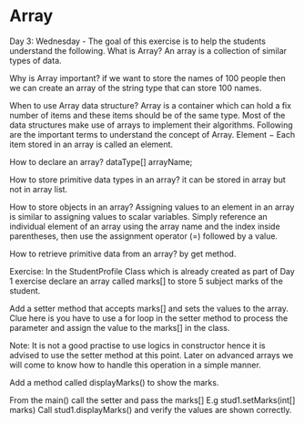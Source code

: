 # Array
Day 3: Wednesday - The goal of this exercise is to help the students understand the following.
What is Array?
An array is a collection of similar types of data.

Why is Array important?
if we want to store the names of 100 people then we can create an array of the string type that can store 100 names.

When to use Array data structure?
Array is a container which can hold a fix number of items and these items should be of the same type. Most of the data structures make use of arrays to implement their algorithms. Following are the important terms to understand the concept of Array. Element − Each item stored in an array is called an element.


How to declare an array?
dataType[] arrayName;

How to store primitive data types in an array?
it can be stored in array but not in array list.


How to store objects in an array?
Assigning values to an element in an array is similar to assigning values to scalar variables. Simply reference an individual element of an array using the array name and the index inside parentheses, then use the assignment operator (=) followed by a value.

How to retrieve primitive data from an array?
by get method.

Exercise:
In the StudentProfile Class which is already created as part of Day 1 exercise declare an array called marks[] to store 5 subject marks of the student.

Add a setter method that accepts marks[] and sets the values to the array. Clue here is you have to use a for loop in the setter method to process the parameter and assign the value to the marks[] in the class.

Note: It is not a good practise to use logics in constructor hence it is advised to use the setter method at this point. Later on advanced arrays we will come to know how to handle this operation in a simple manner.

Add a method called displayMarks() to show the marks.

From the main() call the setter and pass the marks[]
E.g stud1.setMarks(int[] marks)
Call stud1.displayMarks() and verify the values are shown correctly.
